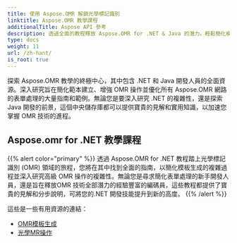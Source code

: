 ```yaml
---
title: 使用 Aspose.OMR 解鎖光學標記識別
linktitle: Aspose.OMR 教學課程
additionalTitle: Aspose API 參考
description: 透過全面的教程釋放 Aspose.OMR for .NET & Java 的潛力。輕鬆簡化模板建立並增強 OMR 操作。
type: docs
weight: 11
url: /zh-hant/
is_root: true
---
```


探索 Aspose.OMR 教學的終極中心，其中包含 .NET 和 Java 開發人員的全面資源。深入研究旨在簡化範本建立、增強 OMR 操作並優化所有 Aspose.OMR 網路的表單處理的大量指南和範例。無論您是要深入研究 .NET 的複雜性，還是探索 Java 開發的前景，這個中央儲存庫都可以提供寶貴的見解和實用知識，以加速您掌握 OMR 技術的進程。

## Aspose.omr for .NET 教學課程
{{% alert color="primary" %}}
透過 Aspose.OMR for .NET 教程踏上光學標記識別 (OMR) 領域的旅程，您將在其中找到全面的指南，以簡化模板生成的複雜過程並深入研究高級 OMR 操作的複雜性。無論您是尋求簡化表單處理的新手開發人員，還是旨在釋放OMR 技術全部潛力的經驗豐富的編碼員，這些教程都提供了寶貴的見解和分步說明，可將您的.NET 開發技能提升到新的高度。
{{% /alert %}}

這些是一些有用資源的連結：
 
- [OMR模板生成](./net/omr-template-generation/)
- [光學MR操作](./net/omr-operations/)